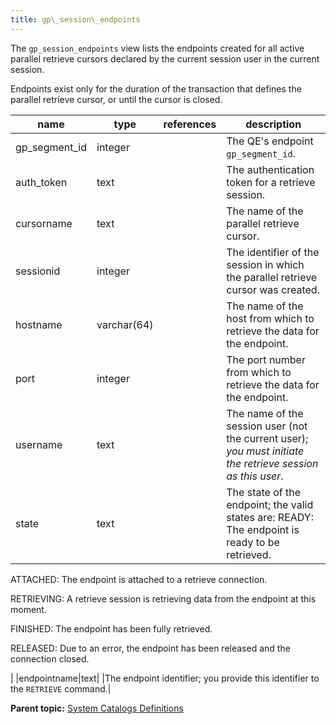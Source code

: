 ```yaml
---
title: gp\_session\_endpoints 
---
```


The `gp_session_endpoints` view lists the endpoints created for all active parallel retrieve cursors declared by the current session user in the current session.

Endpoints exist only for the duration of the transaction that defines the parallel retrieve cursor, or until the cursor is closed.

|name|type|references|description|
|----|----|----------|-----------|
|gp\_segment\_id|integer| |The QE's endpoint `gp_segment_id`.|
|auth\_token|text| |The authentication token for a retrieve session.|
|cursorname|text| |The name of the parallel retrieve cursor.|
|sessionid|integer| |The identifier of the session in which the parallel retrieve cursor was created.|
|hostname|varchar\(64\)| |The name of the host from which to retrieve the data for the endpoint.|
|port|integer| |The port number from which to retrieve the data for the endpoint.|
|username|text| |The name of the session user \(not the current user\); *you must initiate the retrieve session as this user*.|
|state|text| |The state of the endpoint; the valid states are: READY: The endpoint is ready to be retrieved.

 ATTACHED: The endpoint is attached to a retrieve connection.

 RETRIEVING: A retrieve session is retrieving data from the endpoint at this moment.

 FINISHED: The endpoint has been fully retrieved.

 RELEASED: Due to an error, the endpoint has been released and the connection closed.

|
|endpointname|text| |The endpoint identifier; you provide this identifier to the `RETRIEVE` command.|

**Parent topic:** [System Catalogs Definitions](../system_catalogs/catalog_ref-html.html)

